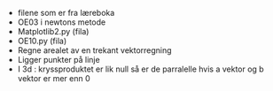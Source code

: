 - filene som er fra læreboka
- OE03 i newtons metode
- Matplotlib2.py (fila) 
- OE10.py (fila)
- Regne arealet av en trekant vektorregning
- Ligger punkter på linje
- I 3d : kryssproduktet er lik null så er de parralelle hvis a vektor og b vektor er mer enn 0
